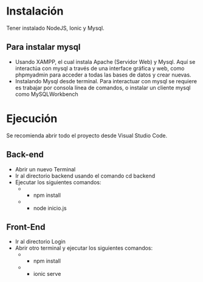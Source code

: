 # Instalación
Tener instalado NodeJS, Ionic y Mysql. 
## Para instalar mysql 
- Usando XAMPP, el cual instala Apache (Servidor Web) y Mysql. Aquí se interactúa con mysql a través de una interface gráfica y web, como phpmyadmin para acceder a todas las bases de datos y crear nuevas.
- Instalando Mysql desde terminal. Para interactuar con mysql se requiere es trabajar por consola línea de comandos, o instalar un cliente mysql como MySQLWorkbench

# Ejecución
Se recomienda abrir todo el proyecto desde Visual Studio Code.

## Back-end
- Abrir un nuevo Terminal
- Ir al directorio backend usando el comando cd backend
- Ejecutar los siguientes comandos:  
   - - npm install
   - - node inicio.js

## Front-End
- Ir al directorio Login
- Abrir otro terminal y ejecutar los siguientes comandos: 
   - - npm install
   - - ionic serve



